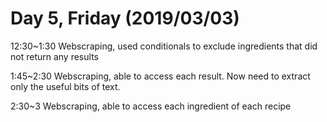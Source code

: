 # Day 5, Friday (2019/03/03)

12:30~1:30 Webscraping, used conditionals to exclude ingredients that did not return any results

1:45~2:30 Webscraping, able to access each result. Now need to extract only the useful bits of text. 

2:30~3 Webscraping, able to access each ingredient of each recipe